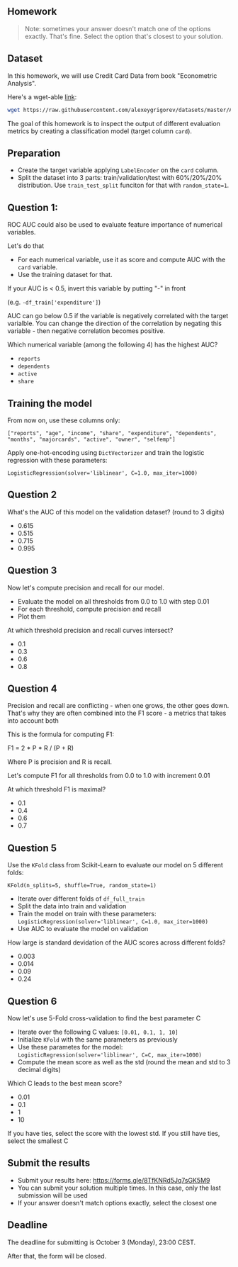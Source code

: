 ## Homework

> Note: sometimes your answer doesn't match one of the options exactly. That's fine. 
Select the option that's closest to your solution.


## Dataset

In this homework, we will use Credit Card Data from book "Econometric Analysis".

Here's a wget-able [link](https://raw.githubusercontent.com/alexeygrigorev/datasets/master/AER_credit_card_data.csv):

```bash
wget https://raw.githubusercontent.com/alexeygrigorev/datasets/master/AER_credit_card_data.csv
```
The goal of this homework is to inspect the output of different evaluation metrics by creating a classification model (target column `card`). 


## Preparation

* Create the target variable applying `LabelEncoder` on the `card` column. 
* Split the dataset into 3 parts: train/validation/test with 60%/20%/20% distribution. Use `train_test_split` funciton for that with `random_state=1`.


## Question 1:

ROC AUC could also be used to evaluate feature importance of numerical variables. 

Let's do that

* For each numerical variable, use it as score and compute AUC with the `card` variable.
* Use the training dataset for that.

If your AUC is < 0.5, invert this variable by putting "-" in front

(e.g. `-df_train['expenditure']`)

AUC can go below 0.5 if the variable is negatively correlated with the target varialble. You can change the direction of the correlation by negating this variable - then negative correlation becomes positive.

Which numerical variable (among the following 4) has the highest AUC?

- `reports`
- `dependents`
- `active`
- `share`


## Training the model

From now on, use these columns only:

```
["reports", "age", "income", "share", "expenditure", "dependents", "months", "majorcards", "active", "owner", "selfemp"]
```

Apply one-hot-encoding using `DictVectorizer` and train the logistic regression with these parameters:

```
LogisticRegression(solver='liblinear', C=1.0, max_iter=1000)
```


## Question 2

What's the AUC of this model on the validation dataset? (round to 3 digits)

- 0.615
- 0.515
- 0.715
- 0.995


## Question 3

Now let's compute precision and recall for our model.

* Evaluate the model on all thresholds from 0.0 to 1.0 with step 0.01
* For each threshold, compute precision and recall
* Plot them


At which threshold precision and recall curves intersect?

* 0.1
* 0.3
* 0.6
* 0.8


## Question 4

Precision and recall are conflicting - when one grows, the other goes down. That's why they are often combined into the F1 score - a metrics that takes into account both

This is the formula for computing F1:

F1 = 2 * P * R / (P + R)

Where P is precision and R is recall.

Let's compute F1 for all thresholds from 0.0 to 1.0 with increment 0.01

At which threshold F1 is maximal?

- 0.1
- 0.4
- 0.6
- 0.7


## Question 5

Use the `KFold` class from Scikit-Learn to evaluate our model on 5 different folds:

```
KFold(n_splits=5, shuffle=True, random_state=1)
```

* Iterate over different folds of `df_full_train`
* Split the data into train and validation
* Train the model on train with these parameters: `LogisticRegression(solver='liblinear', C=1.0, max_iter=1000)`
* Use AUC to evaluate the model on validation


How large is standard devidation of the AUC scores across different folds?

- 0.003
- 0.014
- 0.09
- 0.24


## Question 6

Now let's use 5-Fold cross-validation to find the best parameter C

* Iterate over the following C values: `[0.01, 0.1, 1, 10]`
* Initialize `KFold` with the same parameters as previously
* Use these parametes for the model: `LogisticRegression(solver='liblinear', C=C, max_iter=1000)`
* Compute the mean score as well as the std (round the mean and std to 3 decimal digits)


Which C leads to the best mean score?

- 0.01
- 0.1
- 1
- 10

If you have ties, select the score with the lowest std. If you still have ties, select the smallest C


## Submit the results

* Submit your results here: https://forms.gle/8TfKNRd5Jq7sGK5M9
* You can submit your solution multiple times. In this case, only the last submission will be used 
* If your answer doesn't match options exactly, select the closest one


## Deadline

The deadline for submitting is October 3 (Monday), 23:00 CEST.

After that, the form will be closed.
